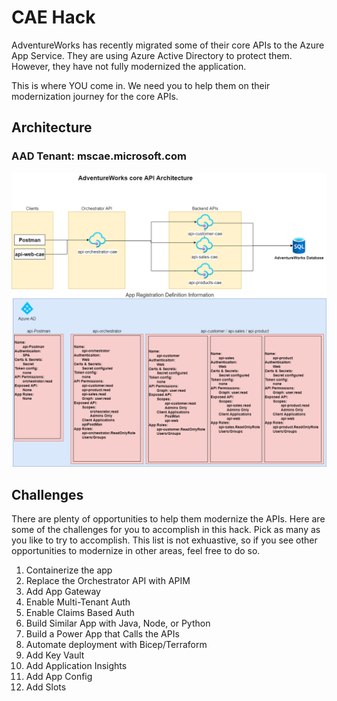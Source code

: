 # CAE Hack

AdventureWorks has recently migrated some of their core APIs to the Azure App Service. They are using Azure Active Directory to protect them. However, they have not fully modernized the application. 

This is where YOU come in. We need you to help them on their modernization journey for the core APIs. 

## Architecture 

### AAD Tenant: mscae.microsoft.com

![image](assets/api-hack.drawio.png)

## Challenges
There are plenty of opportunities to help them modernize the APIs. Here are some of the challenges for you to accomplish in this hack. Pick as many as you like to try to accomplish. This list is not exhuastive, so if you see other opportunities to modernize in other areas, feel free to do so.

1. Containerize the app 
1. Replace the Orchestrator API with APIM
1. Add App Gateway
1. Enable Multi-Tenant Auth
1. Enable Claims Based Auth
1. Build Similar App with Java, Node, or Python
1. Build a Power App that Calls the APIs
1. Automate deployment with Bicep/Terraform
1. Add Key Vault
1. Add Application Insights
1. Add App Config
2. Add Slots
